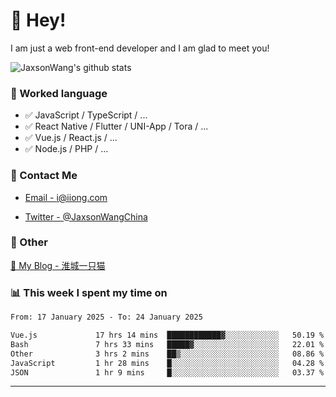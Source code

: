 # 👋 Hey!

I am just a web front-end developer and I am glad to meet you!

![JaxsonWang's github stats](https://github-readme-stats.vercel.app/api?username=JaxsonWang&&show_icons=true&&title_color=1abc9c&&icon_color=1abc9c)


### 📝 Worked language

- ✅ JavaScript / TypeScript / ...
- ✅ React Native / Flutter / UNI-App / Tora / ...
- ✅ Vue.js / React.js / ...
- ✅ Node.js / PHP / ...

### 📮 Contact Me

- [Email - i@iiong.com](mailto:i@iiong.com)

- [Twitter - @JaxsonWangChina](https://twitter.com/JaxsonWangChina)

### 🤪 Other

[📌 My Blog - 淮城一只猫](https://iiong.com)

### 📊 This week I spent my time on

<!--START_SECTION:waka-->

```txt
From: 17 January 2025 - To: 24 January 2025

Vue.js             17 hrs 14 mins  ████████████▓░░░░░░░░░░░░   50.19 %
Bash               7 hrs 33 mins   █████▓░░░░░░░░░░░░░░░░░░░   22.01 %
Other              3 hrs 2 mins    ██▒░░░░░░░░░░░░░░░░░░░░░░   08.86 %
JavaScript         1 hr 28 mins    █░░░░░░░░░░░░░░░░░░░░░░░░   04.28 %
JSON               1 hr 9 mins     █░░░░░░░░░░░░░░░░░░░░░░░░   03.37 %
```

<!--END_SECTION:waka-->

---
